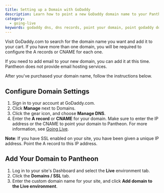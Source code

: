 ```yaml
---
title: Setting up a Domain with GoDaddy
description: Learn how to point a new GoDaddy domain name to your Pantheon Drupal or WordPress site.
category:
  - going-live
keywords: godaddy dns, dns records, point your domain, point godaddy domain to pantheon, pointing your godaddy domain to your pantheon site, godaddy dns host, godaddy dns configuration, add domain to a site, godaddy, point godaddy domain to pantheon, redirect godaddy domain to pantheon, godaddy domain dns
---
```


Visit GoDaddy.com to search for the domain name you want and add it to your cart. If you have more than one domain, you will be required to configure the A records or CNAME for each one.

If you need to add email to your new domain, you can add it at this time. Pantheon does not provide email hosting services.

After you've purchased your domain name, follow the instructions below.  

## Configure Domain Settings

1. Sign in to your account at GoDaddy.com.
2. Click **Manage** next to Domains.
3. Click the gear icon, and choose **Manage DNS**.
3. Enter the **A record** or **CNAME** for your domain. Make sure to enter the IP address or the CNAME to point your domain to Pantheon. For more information, see [Going Live](/docs/articles/going-live/). 

<div class="alert alert-warning" role="alert">
<strong>Note</strong>: If you have SSL enabled on your site, you have been given a unique IP address. Point the A record to this IP address.</div>  

## Add Your Domain to Pantheon

1. Log in to your site's Dashboard and select the **Live** environment tab.
2. Click the **Domains / SSL** tab.
3. Enter the custom domain name for your site, and click **Add domain to the Live environment**.  
